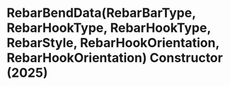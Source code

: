 # RebarBendData(RebarBarType, RebarHookType, RebarHookType, RebarStyle, RebarHookOrientation, RebarHookOrientation) Constructor (2025)

﻿
